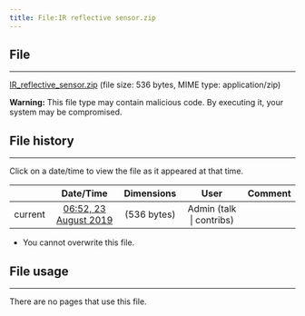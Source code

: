 ```yaml
---
title: File:IR reflective sensor.zip
---
```


## File
--------

[IR_reflective_sensor.zip](https://wiki.elecrow.com/images/1/18/IR_reflective_sensor.zip) (file size: 536 bytes, MIME type: application/zip)

**Warning:** This file type may contain malicious code. By executing it, your system may be compromised.

## File history
--------

Click on a date/time to view the file as it appeared at that time.

|         |                          Date/Time                           | Dimensions  |                             User                             | Comment |
| :-----: | :----------------------------------------------------------: | :---------: | :----------------------------------------------------------: | :-----: |
| current | [06:52, 23 August 2019](https://wiki.elecrow.com/images/1/18/IR_reflective_sensor.zip) | (536 bytes) | Admin (talk \| contribs) |         |

- You cannot overwrite this file.

## File usage
--------

There are no pages that use this file.